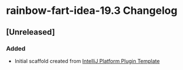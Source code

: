 <!-- Keep a Changelog guide -> https://keepachangelog.com -->

# rainbow-fart-idea-19.3 Changelog

## [Unreleased]
### Added
- Initial scaffold created from [IntelliJ Platform Plugin Template](https://github.com/JetBrains/intellij-platform-plugin-template)
